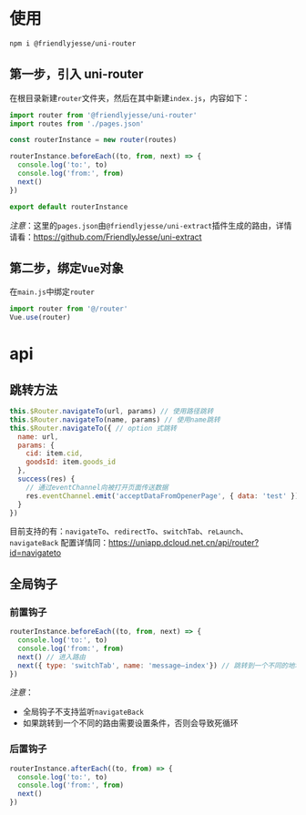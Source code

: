 # 使用

```bash
npm i @friendlyjesse/uni-router
```

## 第一步，引入 uni-router
在根目录新建`router`文件夹，然后在其中新建`index.js`，内容如下：

```javascript
import router from '@friendlyjesse/uni-router'
import routes from './pages.json'

const routerInstance = new router(routes)

routerInstance.beforeEach((to, from, next) => {
  console.log('to:', to)
  console.log('from:', from)
  next()
})

export default routerInstance
```

*注意*：这里的`pages.json`由`@friendlyjesse/uni-extract`插件生成的路由，详情请看：https://github.com/FriendlyJesse/uni-extract

## 第二步，绑定`Vue`对象
在`main.js`中绑定`router`

```javascript
import router from '@/router'
Vue.use(router)
```

# api

## 跳转方法

```javascript
this.$Router.navigateTo(url, params) // 使用路径跳转
this.$Router.navigateTo(name, params) // 使用name跳转
this.$Router.navigateTo({ // option 式跳转
  name: url,
  params: {
    cid: item.cid,
    goodsId: item.goods_id
  },
  success(res) {
    // 通过eventChannel向被打开页面传送数据
    res.eventChannel.emit('acceptDataFromOpenerPage', { data: 'test' })
  }
})
```
目前支持的有：`navigateTo`、`redirectTo`、`switchTab`、`reLaunch`、`navigateBack`
配置详情同：https://uniapp.dcloud.net.cn/api/router?id=navigateto

## 全局钩子

### 前置钩子
```javascript
routerInstance.beforeEach((to, from, next) => {
  console.log('to:', to)
  console.log('from:', from)
  next() // 进入路由
  next({ type: 'switchTab', name: 'message—index'}) // 跳转到一个不同的地址
})
```
*注意*：
* 全局钩子不支持监听`navigateBack`
* 如果跳转到一个不同的路由需要设置条件，否则会导致死循环

### 后置钩子
```javascript
routerInstance.afterEach((to, from) => {
  console.log('to:', to)
  console.log('from:', from)
  next()
})
```
